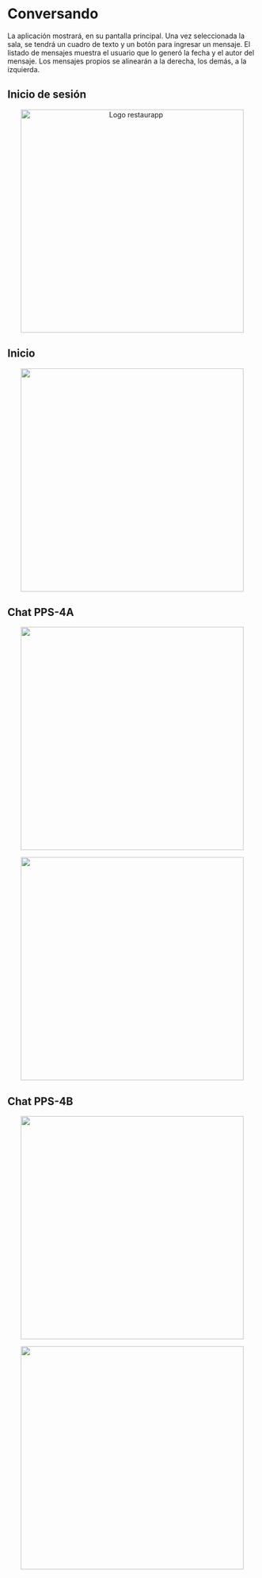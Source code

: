 # Conversando

La aplicación mostrará, en su pantalla principal.
Una vez seleccionada la sala, se tendrá un cuadro de texto y un botón para ingresar un mensaje.
El listado de mensajes muestra el usuario que lo generó la fecha y el autor del mensaje.
Los mensajes propios se alinearán a la derecha, los demás, a la izquierda.

## Inicio de sesión

<p align="center">
 <img width="450" src="https://github.com/user-attachments/assets/6fb7171e-61d5-49cd-843a-3b4894a1294a" alt="Logo restaurapp">
</p>

## Inicio
<p align="center">
  <img width="450" src="https://github.com/user-attachments/assets/479bc6ac-001f-49bf-a7b3-1f06a9f4f0fe">
</p>

## Chat PPS-4A
<p align="center">
  <img width="450" src="https://github.com/user-attachments/assets/0168f00d-26dd-4180-a9b3-82b5898a572d">
</p>

<p align="center">
 <img width="450" src="https://github.com/user-attachments/assets/4c4c5e09-d08c-43e5-a5b7-2a0c85a77048">
</p>

## Chat PPS-4B
<p align="center">
  <img width="450" src="(https://github.com/user-attachments/assets/247d7e1b-12c2-49cf-b3af-2c21ae85f3d4">
</p>

<p align="center">
  <img width="450" src="https://github.com/user-attachments/assets/7684cb39-b1a0-45b3-9d7d-b8f4fc7c8019">
</p>
